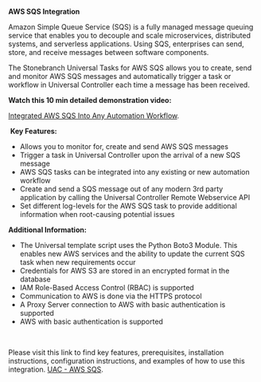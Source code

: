<p><strong>AWS SQS Integration</strong></p>
<p>Amazon Simple Queue Service (SQS) is a fully managed message queuing service that enables you to decouple and scale microservices, distributed systems, and serverless applications. Using SQS, enterprises can send, store, and receive messages between software components.</p>
<p>The Stonebranch Universal Tasks for AWS SQS allows you to create, send and monitor AWS SQS messages and automatically trigger a task or workflow in Universal Controller each time a message has been received.</p>
<p><strong>Watch this 10 min detailed demonstration video:</strong>&nbsp;</p>
<a href="https://www.youtube.com/embed/nD4Z3s6noDk">Integrated AWS SQS Into Any Automation Workflow</a>.&nbsp;</li>

<p>&nbsp;<strong>Key Features:</strong></p>
<ul>
<li>Allows you to monitor for, create and send AWS SQS messages</li>
<li>Trigger a task in Universal Controller upon the arrival of a new SQS message</li>
<li>AWS SQS tasks can be integrated into any existing or new automation workflow</li>
<li>Create and send a SQS message out of any modern 3rd party application by calling the Universal Controller Remote Webservice API</li>
<li>Set different log-levels for the AWS SQS task to provide additional information when root-causing potential issues</li>
</ul>
<p><strong>Additional Information:</strong>&nbsp;</p>
<ul>
<li>The Universal template script uses the Python Boto3 Module. This enables new AWS services and the ability to update the current SQS task when new requirements occur</li>
<li>Credentials for AWS S3 are stored in an encrypted format in the database</li>
<li>IAM Role-Based Access Control (RBAC) is supported</li>
<li>Communication to AWS is done via the HTTPS protocol</li>
<li>A Proxy Server connection to AWS with basic authentication is supported</li>
<li>AWS with basic authentication is supported</li>
</ul>

<p>&nbsp;</p>
Please visit this link to find key features, prerequisites, installation instructions, configuration instructions, and examples of how to use this integration. 
<a href="https://docs.stonebranch.com/confluence/display/UC69/UAC+-+AWS+SQS">UAC - AWS SQS</a>.&nbsp;</li>
